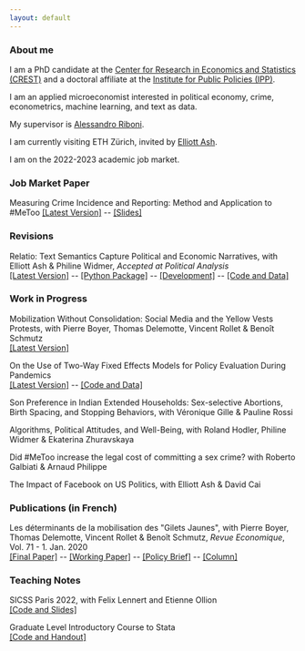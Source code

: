 ```yaml
---
layout: default
---
```


### About me

I am a PhD candidate at the [Center for Research in Economics and Statistics (CREST)](http://crest.science/) and a doctoral affiliate at the [Institute for Public Policies (IPP)](https://www.ipp.eu/). 

I am an applied microeconomist interested in political economy, crime, econometrics, machine learning, and text as data.

My supervisor is [Alessandro Riboni](https://sites.google.com/site/alessandroriboni/). 

I am currently visiting ETH Zürich, invited by [Elliott Ash](https://elliottash.com/).

I am on the 2022-2023 academic job market.

### Job Market Paper

Measuring Crime Incidence and Reporting: Method and Application to #MeToo
[[Latest Version]](https://www.dropbox.com/s/jepq64dfauyo1t6/metoo_crime_v6.pdf?dl=0) -- [[Slides]](https://www.dropbox.com/s/7jex5vdttp7tjq0/Me_Too_Crime___Slides___Sept_2022.pdf?dl=0) 

### Revisions

Relatio: Text Semantics Capture Political and Economic Narratives, with Elliott Ash & Philine Widmer, *Accepted at Political Analysis* \
[[Latest Version]](https://arxiv.org/abs/2108.01720) -- [[Python Package]](https://pypi.org/project/relatio/) -- [[Development]](https://github.com/relatio-nlp/relatio) -- [[Code and Data]](www.google.com)

### Work in Progress

Mobilization Without Consolidation: Social Media and the Yellow Vests Protests, with Pierre Boyer, Thomas Delemotte, Vincent Rollet & Benoît Schmutz \
[[Latest Version]](https://www.dropbox.com/s/ax56e7j29jkwvyg/Gilets_Jaunes.pdf?dl=0)

On the Use of Two-Way Fixed Effects Models for Policy Evaluation During Pandemics \
[[Latest Version]](https://www.dropbox.com/s/gpofsuuc369hzx6/On_the_Use_of_Two_Way_Fixed_Effects_Models_for_Policy_Evaluation_During_Pandemics.pdf?dl=0) -- [[Code and Data]](https://gitlab.com/germain.gauthier/covid-two-way-fixed-effects.git) 

Son Preference in Indian Extended Households: Sex-selective Abortions, Birth Spacing, and Stopping Behaviors, with Véronique Gille & Pauline Rossi 

Algorithms, Political Attitudes, and Well-Being, with Roland Hodler, Philine Widmer & Ekaterina Zhuravskaya

Did #MeToo increase the legal cost of committing a sex crime? with Roberto Galbiati & Arnaud Philippe 

The Impact of Facebook on US Politics, with Elliott Ash & David Cai

### Publications (in French)

Les déterminants de la mobilisation des "Gilets Jaunes", with Pierre Boyer, Thomas Delemotte, Vincent Rollet & Benoît Schmutz, *Revue Economique*, Vol. 71 - 1. Jan. 2020  \
[[Final Paper]](https://www.cairn.info/revue-economique-2020-1-page-109.htm) -- [[Working Paper]](http://crest.science/RePEc/wpstorage/2019-06.pdf) -- [[Policy Brief]](https://www.lemonde.fr/idees/article/2019/11/15/entre-facebook-et-le-rond-point-la-double-originalite-du-mouvement-des-gilets-jaunes_6019218_3232.html#xtor=AL-32280270) -- [[Column]](https://www.lemonde.fr/idees/article/2019/11/15/entre-facebook-et-le-rond-point-la-double-originalite-du-mouvement-des-gilets-jaunes_6019218_3232.html#xtor=AL-32280270)

### Teaching Notes

SICSS Paris 2022, with Felix Lennert and Etienne Ollion \
[[Code and Slides]](https://github.com/fellennert/sicss-paris-2022)

Graduate Level Introductory Course to Stata \
[[Code and Handout]](https://gitlab.com/germain.gauthier/code-for-econometrics-101/-/blob/master/poly.md)
